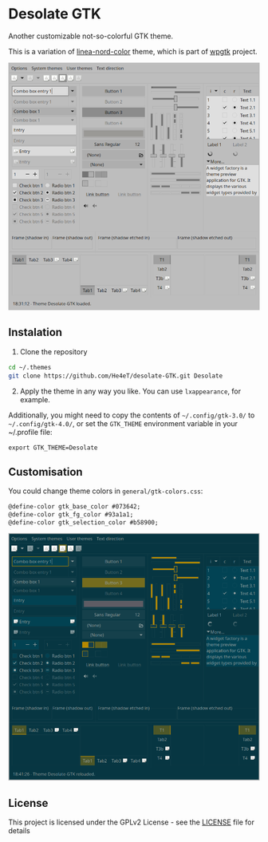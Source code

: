 # Desolate GTK

Another customizable not-so-colorful GTK theme. 

This is a variation of [linea-nord-color](https://github.com/deviantfero/wpgtk-templates) theme, which is part of [wpgtk](https://github.com/deviantfero/wpgtk) project.

![Default colors](screenshots/default.png)

## Instalation

1. Clone the repository
```sh
cd ~/.themes
git clone https://github.com/He4eT/desolate-GTK.git Desolate
```
2. Apply the theme in any way you like. You can use `lxappearance`, for example.

Additionally, you might need to copy the contents of `~/.config/gtk-3.0/` to `~/.config/gtk-4.0/`, or set the `GTK_THEME` environment variable in your ~/.profile file:
```
export GTK_THEME=Desolate
```

## Customisation

You could change theme colors in `general/gtk-colors.css`:
```
@define-color gtk_base_color #073642;
@define-color gtk_fg_color #93a1a1;
@define-color gtk_selection_color #b58900;
```
![Solarized colors](screenshots/solarized.png)

## License

This project is licensed under the GPLv2 License - see the [LICENSE](LICENSE) file for details
